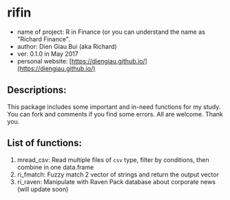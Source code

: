 # rifin
- name of project: R in Finance (or you can understand the name as "Richard Finance".
- author: Dien Giau Bui (aka Richard)
- ver: 0.1.0 in May 2017
- personal website: [https://diengiau.github.io/](https://diengiau.github.io/)


## Descriptions:
This package includes some important and in-need functions for my study. You can fork and comments if you find some errors. All are welcome. Thank you.

## List of functions:
1. mread_csv: Read multiple files of `csv` type, filter by conditions, then combine in one data.frame
2. ri_fmatch: Fuzzy match 2 vector of strings and return the output vector
3. ri_raven: Manipulate with Raven Pack database about corporate news (will update soon)
